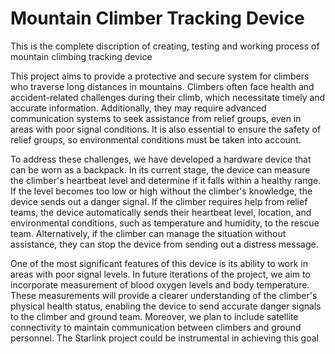 # Mountain Climber Tracking Device

This is the complete discription of creating, testing and working process of mountain climbing tracking device


This project aims to provide a protective and secure system for climbers who traverse long distances in mountains. Climbers often face health and accident-related challenges during their climb, which necessitate timely and accurate information. Additionally, they may require advanced communication systems to seek assistance from relief groups, even in areas with poor signal conditions. It is also essential to ensure the safety of relief groups, so environmental conditions must be taken into account.

To address these challenges, we have developed a hardware device that can be worn as a backpack. In its current stage, the device can measure the climber's heartbeat level and determine if it falls within a healthy range. If the level becomes too low or high without the climber's knowledge, the device sends out a danger signal. If the climber requires help from relief teams, the device automatically sends their heartbeat level, location, and environmental conditions, such as temperature and humidity, to the rescue team. Alternatively, if the climber can manage the situation without assistance, they can stop the device from sending out a distress message.

One of the most significant features of this device is its ability to work in areas with poor signal levels. In future iterations of the project, we aim to incorporate measurement of blood oxygen levels and body temperature. These measurements will provide a clearer understanding of the climber's physical health status, enabling the device to send accurate danger signals to the climber and ground team. Moreover, we plan to include satellite connectivity to maintain communication between climbers and ground personnel. The Starlink project could be instrumental in achieving this goal